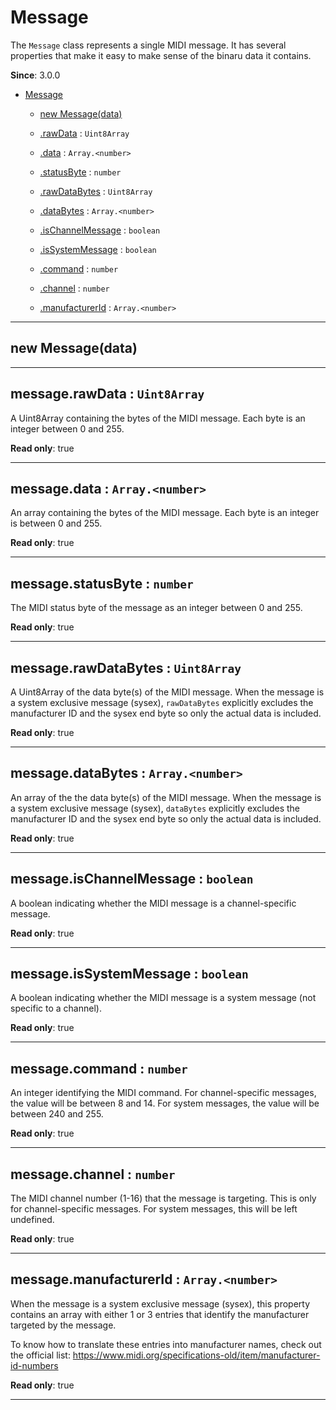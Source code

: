 <a name="Message"></a>

# Message
The `Message` class represents a single MIDI message. It has several properties that make it
easy to make sense of the binaru data it contains.

<!--**Kind**: global class  
-->
**Since**: 3.0.0  
<!--**License**: Apache-2.0  
-->
<!---->


* [Message](#Message)

    * [new Message(data)](#new_Message_new)

    * [.rawData](#Message+rawData) : <code>Uint8Array</code>

    * [.data](#Message+data) : <code>Array.&lt;number&gt;</code>

    * [.statusByte](#Message+statusByte) : <code>number</code>

    * [.rawDataBytes](#Message+rawDataBytes) : <code>Uint8Array</code>

    * [.dataBytes](#Message+dataBytes) : <code>Array.&lt;number&gt;</code>

    * [.isChannelMessage](#Message+isChannelMessage) : <code>boolean</code>

    * [.isSystemMessage](#Message+isSystemMessage) : <code>boolean</code>

    * [.command](#Message+command) : <code>number</code>

    * [.channel](#Message+channel) : <code>number</code>

    * [.manufacturerId](#Message+manufacturerId) : <code>Array.&lt;number&gt;</code>


* * *

<a name="new_Message_new"></a>

## new Message(data)
<!---->
<!---->
<!--
| Param | Type | Description |
| --- | --- | --- |
| data | <code>Uint8Array</code> | The raw data of the MIDI message as a Uint8Array of integers between 0 and 255. |

-->

* * *

<a name="Message+rawData"></a>

## message.rawData : <code>Uint8Array</code>
A Uint8Array containing the bytes of the MIDI message. Each byte is an integer between 0 and
255.

<!--**Kind**: instance property of [<code>Message</code>](#Message)  
-->
**Read only**: true  
<!---->
<!---->

* * *

<a name="Message+data"></a>

## message.data : <code>Array.&lt;number&gt;</code>
An array containing the bytes of the MIDI message. Each byte is an integer is between 0 and
255.

<!--**Kind**: instance property of [<code>Message</code>](#Message)  
-->
**Read only**: true  
<!---->
<!---->

* * *

<a name="Message+statusByte"></a>

## message.statusByte : <code>number</code>
The MIDI status byte of the message as an integer between 0 and 255.

<!--**Kind**: instance property of [<code>Message</code>](#Message)  
-->
**Read only**: true  
<!---->
<!---->

* * *

<a name="Message+rawDataBytes"></a>

## message.rawDataBytes : <code>Uint8Array</code>
A Uint8Array of the data byte(s) of the MIDI message. When the message is a system exclusive
message (sysex), `rawDataBytes` explicitly excludes the manufacturer ID and the sysex end
byte so only the actual data is included.

<!--**Kind**: instance property of [<code>Message</code>](#Message)  
-->
**Read only**: true  
<!---->
<!---->

* * *

<a name="Message+dataBytes"></a>

## message.dataBytes : <code>Array.&lt;number&gt;</code>
An array of the the data byte(s) of the MIDI message. When the message is a system exclusive
message (sysex), `dataBytes` explicitly excludes the manufacturer ID and the sysex end
byte so only the actual data is included.

<!--**Kind**: instance property of [<code>Message</code>](#Message)  
-->
**Read only**: true  
<!---->
<!---->

* * *

<a name="Message+isChannelMessage"></a>

## message.isChannelMessage : <code>boolean</code>
A boolean indicating whether the MIDI message is a channel-specific message.

<!--**Kind**: instance property of [<code>Message</code>](#Message)  
-->
**Read only**: true  
<!---->
<!---->

* * *

<a name="Message+isSystemMessage"></a>

## message.isSystemMessage : <code>boolean</code>
A boolean indicating whether the MIDI message is a system message (not specific to a
channel).

<!--**Kind**: instance property of [<code>Message</code>](#Message)  
-->
**Read only**: true  
<!---->
<!---->

* * *

<a name="Message+command"></a>

## message.command : <code>number</code>
An integer identifying the MIDI command. For channel-specific messages, the value will be
between 8 and 14. For system messages, the value will be between 240 and 255.

<!--**Kind**: instance property of [<code>Message</code>](#Message)  
-->
**Read only**: true  
<!---->
<!---->

* * *

<a name="Message+channel"></a>

## message.channel : <code>number</code>
The MIDI channel number (1-16) that the message is targeting. This is only for
channel-specific messages. For system messages, this will be left undefined.

<!--**Kind**: instance property of [<code>Message</code>](#Message)  
-->
**Read only**: true  
<!---->
<!---->

* * *

<a name="Message+manufacturerId"></a>

## message.manufacturerId : <code>Array.&lt;number&gt;</code>
When the message is a system exclusive message (sysex), this property contains an array with
either 1 or 3 entries that identify the manufacturer targeted by the message.

To know how to translate these entries into manufacturer names, check out the official list:
https://www.midi.org/specifications-old/item/manufacturer-id-numbers

<!--**Kind**: instance property of [<code>Message</code>](#Message)  
-->
**Read only**: true  
<!---->
<!---->

* * *


